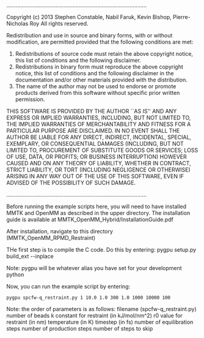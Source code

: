 ...........................................................................................

Copyright (c) 2013 Stephen Constable, Nabil Faruk, Kevin Bishop, Pierre-Nicholas Roy
All rights reserved.

Redistribution and use in source and binary forms, with or without
modification, are permitted provided that the following conditions
are met:
1. Redistributions of source code must retain the above copyright
   notice, this list of conditions and the following disclaimer.
2. Redistributions in binary form must reproduce the above copyright
   notice, this list of conditions and the following disclaimer in the
   documentation and/or other materials provided with the distribution.
3. The name of the author may not be used to endorse or promote products
   derived from this software without specific prior written permission.

THIS SOFTWARE IS PROVIDED BY THE AUTHOR ``AS IS'' AND ANY EXPRESS OR
IMPLIED WARRANTIES, INCLUDING, BUT NOT LIMITED TO, THE IMPLIED WARRANTIES
OF MERCHANTABILITY AND FITNESS FOR A PARTICULAR PURPOSE ARE DISCLAIMED.
IN NO EVENT SHALL THE AUTHOR BE LIABLE FOR ANY DIRECT, INDIRECT,
INCIDENTAL, SPECIAL, EXEMPLARY, OR CONSEQUENTIAL DAMAGES (INCLUDING, BUT
NOT LIMITED TO, PROCUREMENT OF SUBSTITUTE GOODS OR SERVICES; LOSS OF USE,
DATA, OR PROFITS; OR BUSINESS INTERRUPTION) HOWEVER CAUSED AND ON ANY
THEORY OF LIABILITY, WHETHER IN CONTRACT, STRICT LIABILITY, OR TORT
(INCLUDING NEGLIGENCE OR OTHERWISE) ARISING IN ANY WAY OUT OF THE USE OF
THIS SOFTWARE, EVEN IF ADVISED OF THE POSSIBILITY OF SUCH DAMAGE.

...........................................................................................


Before running the example scripts here, you will need to have installed MMTK and OpenMM as described in the upper directory. The installation guide is available at MMTK_OpenMM_Hybrid/InstallationGuide.pdf

After installation, navigate to this directory (MMTK_OpenMM_RPMD_Restraint)

THe first step is to compile the C code. Do this by entering:
    pygpu setup.py build_ext --inplace

Note: pygpu will be whatever alias you have set for your development python

Now, you can run the example script by entering:

    pygpu spcfw-q_restraint.py 1 10.0 1.0 300 1.0 1000 10000 100

Note: the order of parameters is as follows:
    filename                        (spcfw-q_restraint.py)
    number of beads
    k constant for restraint        (in kJ/mol/nm^2)
    r0 value for restraint          (in nm)
    temperature                     (in K)
    timestep                        (in fs)
    number of equilibration steps
    number of production steps
    number of steps to skip 